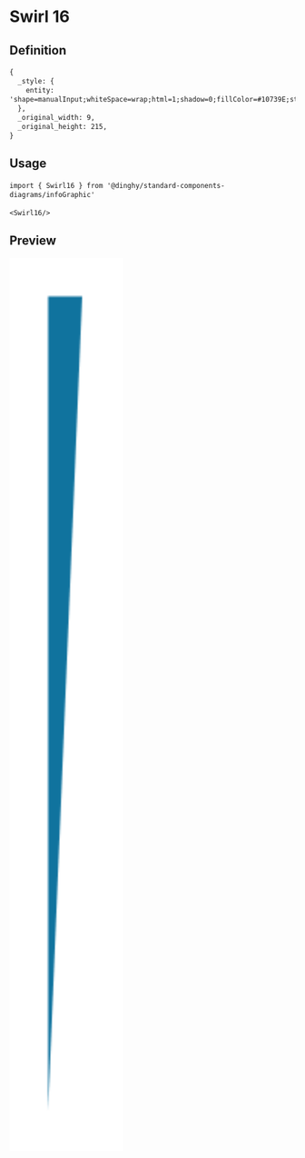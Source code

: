 # Swirl 16

## Definition

```
{
  _style: { 
    entity: 'shape=manualInput;whiteSpace=wrap;html=1;shadow=0;fillColor=#10739E;strokeColor=none;fontSize=12;fontColor=#FFFFFF;align=center;direction=north;flipH=1;rounded=0;',
  },
  _original_width: 9,
  _original_height: 215,
}
```

## Usage

```
import { Swirl16 } from '@dinghy/standard-components-diagrams/infoGraphic'

<Swirl16/>
```

## Preview

<img src="./swirl-16.png" width="200"/>
